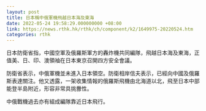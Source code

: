 ```yaml
---
layout: post
title: 日本稱中俄軍機飛越日本海及東海
date: 2022-05-24 19:58:29.000000000 +08:00
link: https://news.rthk.hk/rthk/ch/component/k2/1649975-20220524.htm
categories: rthk
---
```


日本防衛省指，中國空軍及俄羅斯軍方的轟炸機共同編隊，飛越日本海及東海，正值美、日、印、澳領袖在日本東京召開四方安全會議。

防衛省表示，中俄軍機並未進入日本領空。防衛相岸信夫表示，已經向中國及俄羅斯表達關注。他又透露，一架收集情報的俄羅斯飛機由北海道以北，飛至日本中部能登半島附近，形容非常具挑釁性。

中俄戰機過去亦有組成編隊靠近日本飛行。
